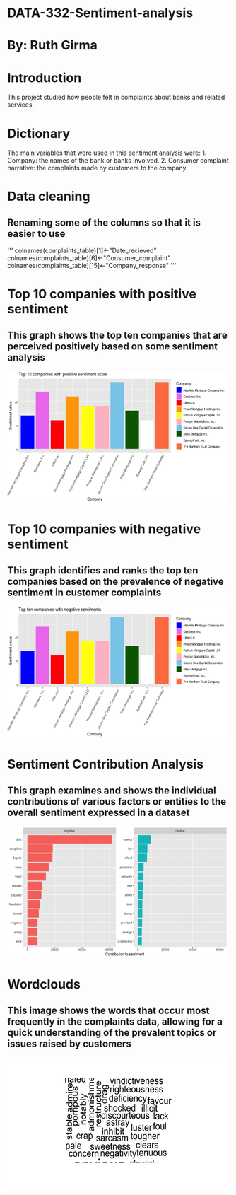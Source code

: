 # DATA-332-Sentiment-analysis  
# By: Ruth Girma  

# Introduction
This project studied how people felt in complaints about banks and related services.  

# Dictionary
The main variables that were used in this sentiment analysis were:
    1. Company: the names of the bank or banks involved.
    2. Consumer complaint narrative: the complaints made by customers to the company.

# Data cleaning
## Renaming some of the columns so that it is easier to use 
'''
colnames(complaints_table)[1]<-"Date_recieved"
colnames(complaints_table)[6]<-"Consumer_complaint"
colnames(complaints_table)[15]<-"Company_response"
'''
# Top 10 companies with positive sentiment  
## This graph shows the top ten companies that are perceived positively based on some sentiment analysis
<img src = "Images/Top 10 companies with positive sentiment score.png" height = 300, width = 500>  

# Top 10 companies with negative sentiment   
## This graph identifies and ranks the top ten companies based on the prevalence of negative sentiment in customer complaints   
<img src = "Images/Top 10 companies with negative sentiment score.png" height = 300, width = 500>  

# Sentiment Contribution Analysis  
## This graph examines and shows the individual contributions of various factors or entities to the overall sentiment expressed in a dataset
<img src = "Images/Contribution to sentiment graph.png" height = 300, width = 500>  

# Wordclouds   
## This image shows the words that occur most frequently in the complaints data, allowing for a quick understanding of the prevalent topics or issues raised by customers
<img src = "Images/Wordcloud.png" height = 300, width = 500>  

